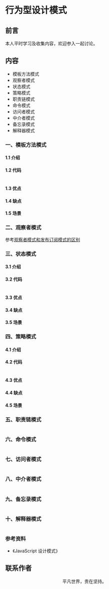 # 行为型设计模式

## 前言

本人平时学习及收集内容，欢迎参入一起讨论。

## 内容

- 模板方法模式
- 观察者模式
- 状态模式
- 策略模式
- 职责链模式
- 命令模式
- 访问者模式
- 中介者模式
- 备忘录模式
- 解释器模式

### 一、模板方法模式

#### 1.1 介绍

#### 1.2 代码

```

```

#### 1.3 优点

#### 1.4 缺点

#### 1.5 场景

### 二、观察者模式

参考[观察者模式和发布订阅模式的区别](./design-pattern-subscription.html)

### 三、状态模式

#### 3.1 介绍

#### 3.2 代码

```

```

#### 3.3 优点

#### 3.4 缺点

#### 3.5 场景

### 四、策略模式

#### 4.1 介绍

#### 4.2 代码

```

```

#### 4.3 优点

#### 4.4 缺点

#### 4.5 场景

### 五、职责链模式

```

```

### 六、命令模式

```

```

### 七、访问者模式

```

```

### 八、中介者模式

```

```

### 九、备忘录模式

```

```

### 十、解释器模式

```

```

### 参考资料

- 《JavaScript 设计模式》

## 联系作者

<div align="center">
    <p>
        平凡世界，贵在坚持。
    </p>
    <img :src="$withBase('/about/contact.png')" />
</div>
